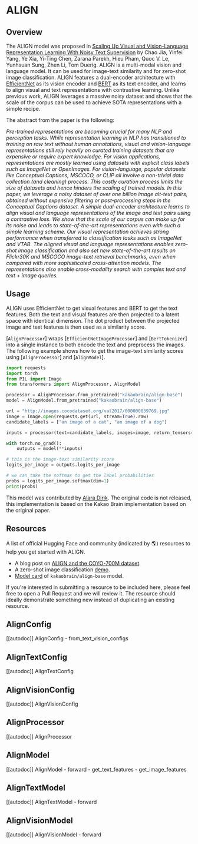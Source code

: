 <!--Copyright 2023 The HuggingFace Team. All rights reserved.

Licensed under the Apache License, Version 2.0 (the "License"); you may not use this file except in compliance with
the License. You may obtain a copy of the License at

http://www.apache.org/licenses/LICENSE-2.0

Unless required by applicable law or agreed to in writing, software distributed under the License is distributed on
an "AS IS" BASIS, WITHOUT WARRANTIES OR CONDITIONS OF ANY KIND, either express or implied. See the License for the
specific language governing permissions and limitations under the License.

⚠️ Note that this file is in Markdown but contain specific syntax for our doc-builder (similar to MDX) that may not be
rendered properly in your Markdown viewer.

-->

# ALIGN

## Overview

The ALIGN model was proposed in [Scaling Up Visual and Vision-Language Representation Learning With Noisy Text Supervision](https://arxiv.org/abs/2102.05918) by Chao Jia, Yinfei Yang, Ye Xia, Yi-Ting Chen, Zarana Parekh, Hieu Pham, Quoc V. Le, Yunhsuan Sung, Zhen Li, Tom Duerig. ALIGN is a multi-modal vision and language model. It can be used for image-text similarity and for zero-shot image classification. ALIGN features a dual-encoder architecture with [EfficientNet](efficientnet) as its vision encoder and [BERT](bert) as its text encoder, and learns to align visual and text representations with contrastive learning. Unlike previous work, ALIGN leverages a massive noisy dataset and shows that the scale of the corpus can be used to achieve SOTA representations with a simple recipe.

The abstract from the paper is the following:

*Pre-trained representations are becoming crucial for many NLP and perception tasks. While representation learning in NLP has transitioned to training on raw text without human annotations, visual and vision-language representations still rely heavily on curated training datasets that are expensive or require expert knowledge. For vision applications, representations are mostly learned using datasets with explicit class labels such as ImageNet or OpenImages. For vision-language, popular datasets like Conceptual Captions, MSCOCO, or CLIP all involve a non-trivial data collection (and cleaning) process. This costly curation process limits the size of datasets and hence hinders the scaling of trained models. In this paper, we leverage a noisy dataset of over one billion image alt-text pairs, obtained without expensive filtering or post-processing steps in the Conceptual Captions dataset. A simple dual-encoder architecture learns to align visual and language representations of the image and text pairs using a contrastive loss. We show that the scale of our corpus can make up for its noise and leads to state-of-the-art representations even with such a simple learning scheme. Our visual representation achieves strong performance when transferred to classification tasks such as ImageNet and VTAB. The aligned visual and language representations enables zero-shot image classification and also set new state-of-the-art results on Flickr30K and MSCOCO image-text retrieval benchmarks, even when compared with more sophisticated cross-attention models. The representations also enable cross-modality search with complex text and text + image queries.*

## Usage

ALIGN uses EfficientNet to get visual features and BERT to get the text features. Both the text and visual features are then projected to a latent space with identical dimension. The dot product between the projected image and text features is then used as a similarity score.

[`AlignProcessor`] wraps [`EfficientNetImageProcessor`] and [`BertTokenizer`] into a single instance to both encode the text and preprocess the images. The following example shows how to get the image-text similarity scores using [`AlignProcessor`] and [`AlignModel`].

```python
import requests
import torch
from PIL import Image
from transformers import AlignProcessor, AlignModel

processor = AlignProcessor.from_pretrained("kakaobrain/align-base")
model = AlignModel.from_pretrained("kakaobrain/align-base")

url = "http://images.cocodataset.org/val2017/000000039769.jpg"
image = Image.open(requests.get(url, stream=True).raw)
candidate_labels = ["an image of a cat", "an image of a dog"]

inputs = processor(text=candidate_labels, images=image, return_tensors="pt")

with torch.no_grad():
    outputs = model(**inputs)

# this is the image-text similarity score
logits_per_image = outputs.logits_per_image

# we can take the softmax to get the label probabilities
probs = logits_per_image.softmax(dim=1)
print(probs)
```

This model was contributed by [Alara Dirik](https://huggingface.co/adirik).
The original code is not released, this implementation is based on the Kakao Brain implementation based on the original paper.

## Resources

A list of official Hugging Face and community (indicated by 🌎) resources to help you get started with ALIGN.

- A blog post on [ALIGN and the COYO-700M dataset](https://huggingface.co/blog/vit-align).
- A zero-shot image classification [demo](https://huggingface.co/spaces/adirik/ALIGN-zero-shot-image-classification).
- [Model card](https://huggingface.co/kakaobrain/align-base) of `kakaobrain/align-base` model.

If you're interested in submitting a resource to be included here, please feel free to open a Pull Request and we will review it. The resource should ideally demonstrate something new instead of duplicating an existing resource.


## AlignConfig

[[autodoc]] AlignConfig
    - from_text_vision_configs

## AlignTextConfig

[[autodoc]] AlignTextConfig

## AlignVisionConfig

[[autodoc]] AlignVisionConfig

## AlignProcessor

[[autodoc]] AlignProcessor

## AlignModel

[[autodoc]] AlignModel
    - forward
    - get_text_features
    - get_image_features

## AlignTextModel

[[autodoc]] AlignTextModel
    - forward

## AlignVisionModel

[[autodoc]] AlignVisionModel
    - forward

